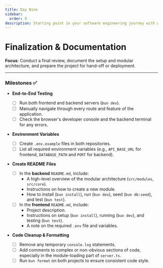 ```yaml
---
title: Day Nine
sidebar:
  order: 9
description: Starting point in your software engineering journey with webeet.
---
```


# Finalization & Documentation

**Focus**: Conduct a final review, document the setup and modular architecture, and prepare the project for hand-off or deployment.

---

### Milestones ✅

- **End-to-End Testing**

  - [ ] Run both frontend and backend servers (`bun dev`).
  - [ ] Manually navigate through every route and feature of the application.
  - [ ] Check the browser's developer console and the backend terminal for any errors.

- **Environment Variables**

  - [ ] Create `.env.example` files in both repositories.
  - [ ] List all required environment variables (e.g., `API_BASE_URL` for frontend, `DATABASE_PATH` and `PORT` for backend).

- **Create README Files**

  - [ ] In the **backend** `README.md`, include:
    - A high-level overview of the modular architecture (`src/modules`, `src/core`).
    - Instructions on how to create a new module.
    - How to install (`bun install`), run (`bun dev`), seed (`bun db:seed`), and test (`bun test`).
  - [ ] In the **frontend** `README.md`, include:
    - Project description.
    - Instructions on setup (`bun install`), running (`bun dev`), and testing (`bun test`).
    - A note on the required `.env` file and variables.

- **Code Cleanup & Formatting**
  - [ ] Remove any temporary `console.log` statements.
  - [ ] Add comments to complex or non-obvious sections of code, especially in the module-loading part of `server.ts`.
  - [ ] Run `bun format` on both projects to ensure consistent code style.
